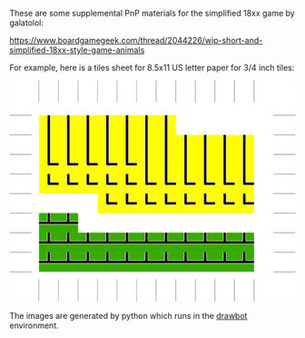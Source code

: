 These are some supplemental PnP materials for the simplified 18xx game by galatolol:

https://www.boardgamegeek.com/thread/2044226/wip-short-and-simplified-18xx-style-game-animals

For example, here is a tiles sheet for 8.5x11 US letter paper for 3/4 inch tiles:

![](./tile_sheet_34in_usletter.png)

The images are generated by python which runs in the [drawbot]([https://www.drawbot.com](https://www.drawbot.com/)) environment.

